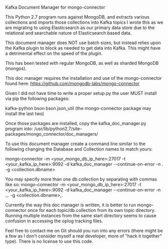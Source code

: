 Kafka Document Manager for mongo-connector

This Python 2.7 program runs against MongoDB, and extracts various collections and imports those collections into Kafka topics
I wrote this as we are migrating to using Elasticsearch as our primary data store due to the relational and searchable nature of Elasticsearch based data.

This document manager does NOT use batch sizes, but instead relies upon the Kafka plugin to block as needed to get data into Kafka.  This might have a detrimental effect on the speed of the plugin.

This has been tested with regular MongoDB, as well as sharded MongoDB (mongos).

This doc manager requires the installation and use of the mongo-connector found here:
https://github.com/mongodb-labs/mongo-connector

Given I did not have time to write a proper setup.py the user MUST install via pip the following packages:

kafka-python
bson
bson.json_util (the mongo-connector package may install the last two)

Once those packages are installed, copy the kafka_doc_manager.py program into:
/usr/lib/python2.7/site-packages/mongo_connector/doc_managers/

To use this document manager create a command line similar to the following changing the Database and Collection names to match yours:

mongo-connector -m <your_mongo_db_ip_here>:27017 -t <your_kafka_ip_here>:9092 -d kafka_doc_manager --continue-on-error -n <dbname>.<collection> -g <collection.dbname>

You may specify more than one db.collection by separating with commas like so:
mongo-connector -m <your_mongo_db_ip_here>:27017 -t <your_kafka_ip_here>:9092 -d kafka_doc_manager --continue-on-error -n <dbname>.<collection>,<dbname2>.<collection2> -g <collection.dbname>,<dbname2>.<collection2>

Currently the way this doc manager is written, it is better to run mongo-connector once for each topic/db.collection from its own topic directory.  Running multiple instances from the same start directory seems to cause confusion in accessing the oplog tracking files.

Feel free to contact me on Git should you run into any errors (there might be a few as I don't consider myself a real developer, more of "hack it together" type).   There is no license to use this code.
